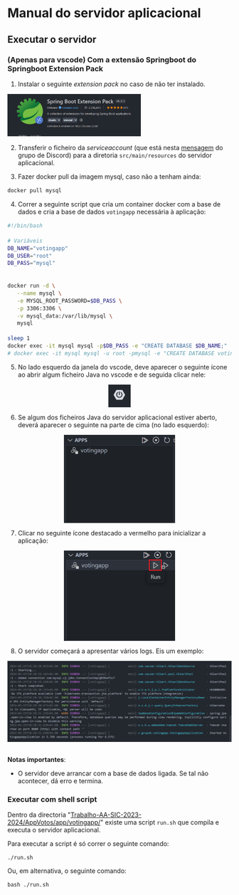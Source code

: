 # Manual do servidor aplicacional

## Executar o servidor

### (Apenas para vscode) Com a extensão Springboot do Springboot Extension Pack

1. Instalar o seguinte *extension pack* no caso de não ter instalado.   
<img src="./manual_server_images/extension_pack.png" width="300" height="auto" />

2. Transferir o ficheiro da *serviceaccount* (que está nesta [mensagem](https://discord.com/channels/1198308313096536201/1243879448949035098/1245123722650718249) do grupo de Discord) para a diretoria `src/main/resources` do servidor aplicacional.

3. Fazer docker pull da imagem mysql, caso não a tenham ainda:
```bash
docker pull mysql
```

4. Correr a seguinte script que cria um container docker com a base de dados e cria a base de dados `votingapp` necessária à aplicação:
```bash
#!/bin/bash

# Variáveis
DB_NAME="votingapp"
DB_USER="root"
DB_PASS="mysql"


docker run -d \
   --name mysql \
   -e MYSQL_ROOT_PASSWORD=$DB_PASS \
   -p 3306:3306 \
   -v mysql_data:/var/lib/mysql \
   mysql

sleep 1
docker exec -it mysql mysql -p$DB_PASS -e "CREATE DATABASE $DB_NAME;"
# docker exec -it mysql mysql -u root -pmysql -e "CREATE DATABASE votingapp;"
```




5. No lado esquerdo da janela do vscode, deve aparecer o seguinte ícone ao abrir algum ficheiro Java no vscode e de seguida clicar nele:
<div style="display: flex; justify-content: center">
<img src="./manual_server_images/springboot_icon.png" width="50" />
</div>

6. Se algum dos ficheiros Java do servidor aplicacional estiver aberto, deverá aparecer o seguinte na parte de cima (no lado esquerdo):
<div style="display: flex; justify-content: center">
<img src="./manual_server_images/springboot_appdetection.png" width="250"/>
</div>

7. Clicar no seguinte ícone destacado a vermelho para inicializar a aplicação:
<div style="display: flex; justify-content: center">
<img src="./manual_server_images/springboot_startup.png" width="250"/>
</div>

8. O servidor começará a apresentar vários logs. Eis um exemplo:
<div style="display: flex; justify-content: center">
<img src="./manual_server_images/springboot_logs.png" />
</div>

<br>

**Notas importantes**:
- O servidor deve arrancar com a base de dados ligada. Se tal não acontecer, dá erro e termina.

### Executar com shell script
Dentro da directoria "[Trabalho-AA-SIC-2023-2024/AppVotos/app/votingapp/](../app/votingapp/)" existe uma script `run.sh` que compila e executa o servidor aplicacional.

Para executar a script é só correr o seguinte comando:
```
./run.sh
```
Ou, em alternativa, o seguinte comando:
```
bash ./run.sh
```